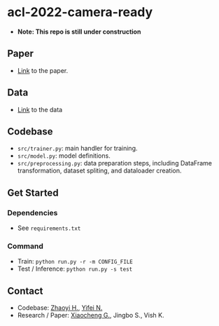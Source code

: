 # acl-2022-camera-ready

- **Note: This repo is still under construction**

## Paper
- [Link](https://openreview.net/forum?id=oQ43ZecmCwe) to the paper.

## Data
- [Link](https://www.dropbox.com/s/jronowy3gau9pku/USPTO-patents-processed.gz?dl=0) to the data

## Codebase
- `src/trainer.py`: main handler for training.
- `src/model.py`: model definitions.
- `src/preprocessing.py`: data preparation steps, including DataFrame transformation, dataset spliting, and dataloader creation.

## Get Started
### Dependencies
- See `requirements.txt`

### Command
- Train: `python run.py -r -m CONFIG_FILE`
- Test / Inference: `python run.py -s test`

## Contact
- Codebase: [Zhaoyi H.](mailto:joeyhou@seas.upenn.edu), [Yifei N.](mailto:y3ning@ucsd.edu)
- Research / Paper: [Xiaocheng G.](mailto:Xiaochen.Gao@rady.ucsd.edu), Jingbo S., Vish K.
